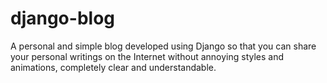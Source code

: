 # django-blog
A personal and simple blog developed using Django so that you can share your personal writings on the Internet without annoying styles and animations, completely clear and understandable.
